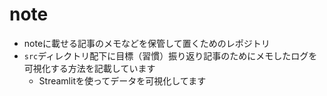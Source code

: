 # note
- noteに載せる記事のメモなどを保管して置くためのレポジトリ
- `src`ディレクトリ配下に目標（習慣）振り返り記事のためにメモしたログを可視化する方法を記載しています  
  - Streamlitを使ってデータを可視化してます
